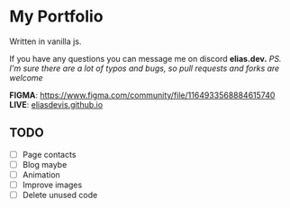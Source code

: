 # My Portfolio #
Written in vanilla js.

If you have any questions you can message me on discord **elias.dev.**
*PS. I'm sure there are a lot of typos and bugs, so pull requests and forks are welcome*  

**FIGMA**: https://www.figma.com/community/file/1164933568884615740  
**LIVE**: [eliasdevis.github.io](https://eliasdevis.github.io/)

## TODO ##
- [ ] Page contacts
- [ ] Blog maybe
- [ ] Animation
- [ ] Improve images
- [ ] Delete unused code
